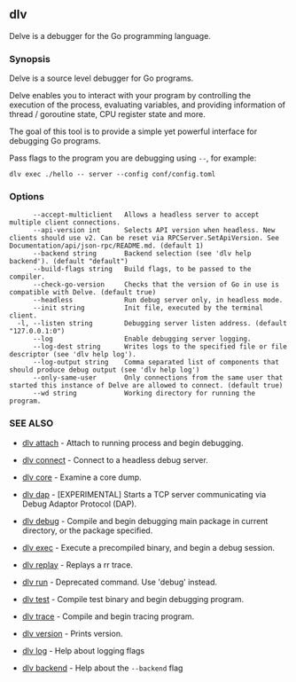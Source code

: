 ## dlv

Delve is a debugger for the Go programming language.

### Synopsis


Delve is a source level debugger for Go programs.

Delve enables you to interact with your program by controlling the execution of the process,
evaluating variables, and providing information of thread / goroutine state, CPU register state and more.

The goal of this tool is to provide a simple yet powerful interface for debugging Go programs.

Pass flags to the program you are debugging using `--`, for example:

`dlv exec ./hello -- server --config conf/config.toml`

### Options

```
      --accept-multiclient   Allows a headless server to accept multiple client connections.
      --api-version int      Selects API version when headless. New clients should use v2. Can be reset via RPCServer.SetApiVersion. See Documentation/api/json-rpc/README.md. (default 1)
      --backend string       Backend selection (see 'dlv help backend'). (default "default")
      --build-flags string   Build flags, to be passed to the compiler.
      --check-go-version     Checks that the version of Go in use is compatible with Delve. (default true)
      --headless             Run debug server only, in headless mode.
      --init string          Init file, executed by the terminal client.
  -l, --listen string        Debugging server listen address. (default "127.0.0.1:0")
      --log                  Enable debugging server logging.
      --log-dest string      Writes logs to the specified file or file descriptor (see 'dlv help log').
      --log-output string    Comma separated list of components that should produce debug output (see 'dlv help log')
      --only-same-user       Only connections from the same user that started this instance of Delve are allowed to connect. (default true)
      --wd string            Working directory for running the program.
```

### SEE ALSO
* [dlv attach](dlv_attach.md)	 - Attach to running process and begin debugging.
* [dlv connect](dlv_connect.md)	 - Connect to a headless debug server.
* [dlv core](dlv_core.md)	 - Examine a core dump.
* [dlv dap](dlv_dap.md)	 - [EXPERIMENTAL] Starts a TCP server communicating via Debug Adaptor Protocol (DAP).
* [dlv debug](dlv_debug.md)	 - Compile and begin debugging main package in current directory, or the package specified.
* [dlv exec](dlv_exec.md)	 - Execute a precompiled binary, and begin a debug session.
* [dlv replay](dlv_replay.md)	 - Replays a rr trace.
* [dlv run](dlv_run.md)	 - Deprecated command. Use 'debug' instead.
* [dlv test](dlv_test.md)	 - Compile test binary and begin debugging program.
* [dlv trace](dlv_trace.md)	 - Compile and begin tracing program.
* [dlv version](dlv_version.md)	 - Prints version.

* [dlv log](dlv_log.md)	 - Help about logging flags
* [dlv backend](dlv_backend.md)	 - Help about the `--backend` flag

